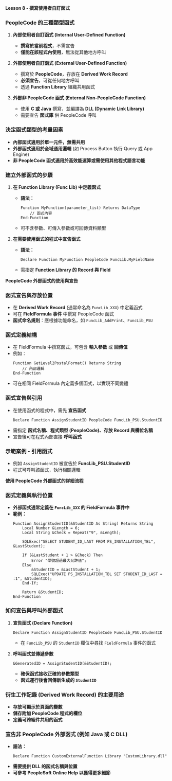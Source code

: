 **Lesson 8 - 撰寫使用者自訂函式**  

### **PeopleCode 的三種類型函式**  
1. **內部使用者自訂函式 (Internal User-Defined Function)**  
   - **撰寫於當前程式**，不需宣告  
   - **僅能在該程式內使用**，無法從其他地方呼叫  

2. **外部使用者自訂函式 (External User-Defined Function)**  
   - 撰寫於 **PeopleCode**，存放在 **Derived Work Record**  
   - **必須宣告**，可從任何地方呼叫  
   - 透過 **Function Library** 組織共用函式  

3. **外部非 PeopleCode 函式 (External Non-PeopleCode Function)**  
   - 使用 **C 或 Java** 撰寫，並編譯為 **DLL (Dynamic Link Library)**  
   - 需要宣告 **函式庫** 供 PeopleCode 呼叫  

### **決定函式類型的考量因素**  
- **內部函式適用於單一元件，無需共用**  
- **外部函式適用於全域通用邏輯** (如 Process Button 執行 Query 或 App Engine)  
- **非 PeopleCode 函式適用於高效能運算或需使用其他程式語言功能**  

### **建立外部函式的步驟**  
1. **在 Function Library (Func Lib) 中定義函式**  
   - **語法：**
     ```PeopleCode
     Function MyFunction(parameter_list) Returns DataType
         // 函式內容
     End-Function
     ```
   - 可不含參數、可傳入參數或可回傳資料類型  

2. **在需要使用函式的程式中宣告函式**  
   - **語法：**
     ```PeopleCode
     Declare Function MyFunction PeopleCode FuncLib.MyFieldName
     ```
   - 需指定 **Function Library 的 Record 與 Field**  


**PeopleCode 外部函式的使用與宣告**  

### **函式宣告與存放位置**  
- 在 **Derived Work Record** (通常命名為 `FuncLib_XXX`) 中定義函式  
- 可在 **FieldFormula 事件** 中撰寫 PeopleCode 函式  
- **函式命名規則**：應根據功能命名，如 `FuncLib_AddPrint`、`FuncLib_PSU`  

### **函式定義結構**  
- 在 FieldFormula 中撰寫函式，可包含 **輸入參數** 或 **回傳值**  
- 例如：
  ```PeopleCode
  Function GetLevel2PostalFormat() Returns String
      // 內部邏輯
  End-Function
  ```
- 可在相同 FieldFormula 內定義多個函式，以實現不同變體  

### **函式宣告與引用**  
- 在使用函式的程式中，需先 **宣告函式**  
  ```PeopleCode
  Declare Function AssignStudentID PeopleCode FuncLib_PSU.StudentID
  ```
- 需指定 **函式名稱、程式類型 (PeopleCode)、存放 Record 與欄位名稱**  
- 宣告後可在程式內部直接 **呼叫函式**  

### **示範案例 - 引用函式**  
- 例如 `AssignStudentID` 被宣告於 **FuncLib_PSU.StudentID**  
- 程式可呼叫該函式，執行相關邏輯  

**使用 PeopleCode 外部函式的詳細流程**  

### **函式定義與執行位置**  
- **外部函式通常定義在 `FuncLib_XXX` 的 FieldFormula 事件中**  
- **範例：**
  ```PeopleCode
  Function AssignStudentID(&StudentID As String) Returns String
      Local Number &Length = 6;
      Local String &Check = Repeat("9", &Length);
      
      SQLExec("SELECT STUDENT_ID_LAST FROM PS_INSTALLATION_TBL", &LastStudent);
      
      If (&LastStudent + 1 > &Check) Then
          Error "學號超過最大允許值";
      Else
          &StudentID = &LastStudent + 1;
          SQLExec("UPDATE PS_INSTALLATION_TBL SET STUDENT_ID_LAST = :1", &StudentID);
      End-If;
      
      Return &StudentID;
  End-Function
  ```  

### **如何宣告與呼叫外部函式**  
1. **宣告函式 (Declare Function)**  
   ```PeopleCode
   Declare Function AssignStudentID PeopleCode FuncLib_PSU.StudentID
   ```
   - 在 `FuncLib_PSU` 的 `StudentID` 欄位中尋找 `FieldFormula` 事件的函式  

2. **呼叫函式並傳遞參數**  
   ```PeopleCode
   &GeneratedID = AssignStudentID(&StudentID);
   ```
   - **確保函式接收正確的參數類型**  
   - **函式運行後會回傳新生成的 `StudentID`**  

### **衍生工作記錄 (Derived Work Record) 的主要用途**  
- **存放可顯示於頁面的變數**  
- **儲存附加 PeopleCode 程式的欄位**  
- **定義可跨組件共用的函式**  

### **宣告非 PeopleCode 外部函式 (例如 Java 或 C DLL)**  
- **語法：**
  ```PeopleCode
  Declare Function CustomExternalFunction Library "CustomLibrary.dll"
  ```
- **需要提供 DLL 的函式名稱與位置**  
- **可參考 PeopleSoft Online Help 以獲得更多細節**  


